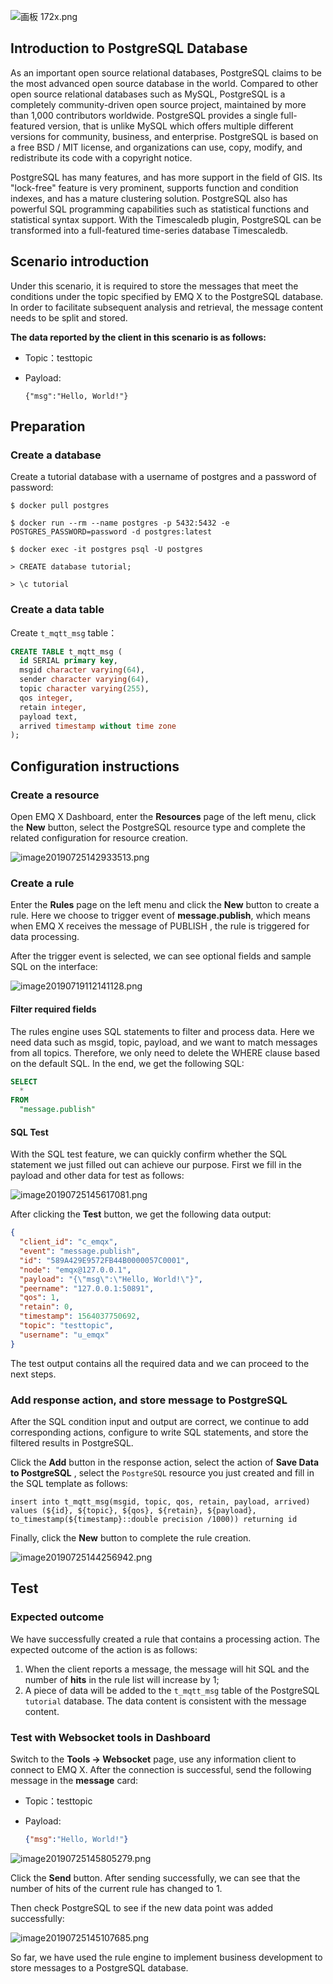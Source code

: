 ![画板 172x.png](https://static.emqx.net/images/596a4e5f5875b53d706eb59ce09b5591.png)

## Introduction to PostgreSQL Database

As an important open source relational databases, PostgreSQL claims to be the most advanced open source database in the world. Compared to other open source relational databases such as MySQL, PostgreSQL is a completely community-driven open source project, maintained by more than 1,000 contributors worldwide. PostgreSQL provides a single full-featured version, that is unlike MySQL which offers multiple different versions for  community, business, and enterprise. PostgreSQL is based on a free BSD / MIT license, and organizations can use, copy, modify, and redistribute its code with a copyright notice.

PostgreSQL has many features, and has more support in the field of GIS. Its "lock-free" feature is very prominent, supports function and condition indexes, and has a mature clustering solution. PostgreSQL also has powerful SQL programming capabilities such as statistical functions and statistical syntax support. With the Timescaledb plugin, PostgreSQL can be transformed into a full-featured time-series database Timescaledb.



## Scenario introduction

Under this scenario, it is required to store the messages that meet the conditions under the topic specified by EMQ X to the PostgreSQL database. In order to facilitate subsequent analysis and retrieval, the message content needs to be split and stored.

**The data reported by the client in this scenario is as follows:** 

- Topic：testtopic

- Payload:

  ```
  {"msg":"Hello, World!"}
  ```

## Preparation

### Create a database

Create a tutorial database with a username of postgres and a password of password:

```shell
$ docker pull postgres

$ docker run --rm --name postgres -p 5432:5432 -e POSTGRES_PASSWORD=password -d postgres:latest

$ docker exec -it postgres psql -U postgres

> CREATE database tutorial;

> \c tutorial
```



### Create a data table

Create `t_mqtt_msg`  table：

```sql
CREATE TABLE t_mqtt_msg (
  id SERIAL primary key,
  msgid character varying(64),
  sender character varying(64),
  topic character varying(255),
  qos integer,
  retain integer,
  payload text,
  arrived timestamp without time zone
);
```



## Configuration instructions

### Create a resource

Open EMQ X Dashboard, enter the **Resources**  page of the left menu, click the  **New** button, select the PostgreSQL resource type and complete the related configuration for resource creation.

![image20190725142933513.png](https://static.emqx.net/images/e71375bc88c1006c15cd8bd0b530a4fc.png)



### Create a rule

Enter the **Rules** page on the left menu and click the **New** button to create a rule. Here we choose to trigger event  of **message.publish**, which means when EMQ X receives the message of PUBLISH , the rule is triggered for data processing.

After the trigger event is selected, we can see optional fields and sample SQL on the interface:

![image20190719112141128.png](https://static.emqx.net/images/77c447a399f12a0e2bc083289830a139.png)



#### Filter required fields

The rules engine uses SQL statements to filter and process data. Here we need data such as msgid, topic, payload, and we want to match messages from all topics. Therefore, we only need to delete the WHERE clause based on the default SQL. In the end, we get the following SQL:

```sql
SELECT
  *
FROM
  "message.publish"
```



#### SQL Test

With the SQL test feature, we can quickly confirm whether the SQL statement we just filled out can achieve our purpose. First we fill in the payload and other data for test as follows:

![image20190725145617081.png](https://static.emqx.net/images/5cb6cc54c7a2495335c32e0d0cb019d0.png)

After clicking the  **Test**  button, we get the following data output:

```json
{
  "client_id": "c_emqx",
  "event": "message.publish",
  "id": "589A429E9572FB44B0000057C0001",
  "node": "emqx@127.0.0.1",
  "payload": "{\"msg\":\"Hello, World!\"}",
  "peername": "127.0.0.1:50891",
  "qos": 1,
  "retain": 0,
  "timestamp": 1564037750692,
  "topic": "testtopic",
  "username": "u_emqx"
}
```

The test output contains all the required data and we can proceed to the next steps.



### Add response action, and store message to PostgreSQL

After the SQL condition input and output are correct, we continue to add corresponding actions, configure to write SQL statements, and store the filtered results in PostgreSQL.

Click the **Add** button in the response action, select the action of **Save Data to PostgreSQL** , select the `PostgreSQL` resource you just created and fill in the SQL template as follows:

`insert into t_mqtt_msg(msgid, topic, qos, retain, payload, arrived) values (${id}, ${topic}, ${qos}, ${retain}, ${payload}, to_timestamp(${timestamp}::double precision /1000)) returning id`

Finally, click the **New** button to complete the rule creation.

![image20190725144256942.png](https://static.emqx.net/images/d6ffcd695037cfbf0edd0f86ae08181e.png)



## Test

### Expected outcome

We have successfully created a rule that contains a processing action. The expected outcome of the action is as follows:

1. When the client reports a message, the message will hit SQL and the number of **hits** in the rule list will increase by 1;
2. A piece of data will be added to the `t_mqtt_msg` table of the PostgreSQL` tutorial` database. The data content is consistent with the message content.



### Test with Websocket tools in Dashboard

Switch to the **Tools ->  Websocket**  page, use any information client to connect to EMQ X. After the connection is successful, send the following message in the  **message** card:

- Topic：testtopic

- Payload:

  ```json
  {"msg":"Hello, World!"}
  ```

![image20190725145805279.png](https://static.emqx.net/images/9b9e11efbab8f3b466b01ad4305c40da.png)

Click the **Send** button. After sending successfully, we can see that the number of hits of the current rule has changed to 1.

Then check PostgreSQL to see if the new data point was added successfully:

![image20190725145107685.png](https://static.emqx.net/images/84514d56fd8c388e713bc7dba245412a.png)

So far, we have used the rule engine to implement business development to store messages to a PostgreSQL database.
